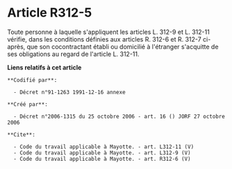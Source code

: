 # Article R312-5

Toute personne à laquelle s'appliquent les articles L. 312-9 et L. 312-11 vérifie, dans les conditions définies aux articles
R. 312-6 et R. 312-7 ci-après, que son cocontractant établi ou domicilié à l'étranger s'acquitte de ses obligations au regard
de l'article L. 312-11.

**Liens relatifs à cet article**

	**Codifié par**:

	  - Décret n°91-1263 1991-12-16 annexe

	**Créé par**:

	  - Décret n°2006-1315 du 25 octobre 2006 - art. 16 () JORF 27 octobre 2006

	**Cite**:

	  - Code du travail applicable à Mayotte. - art. L312-11 (V)
	  - Code du travail applicable à Mayotte. - art. L312-9 (V)
	  - Code du travail applicable à Mayotte. - art. R312-6 (V)
